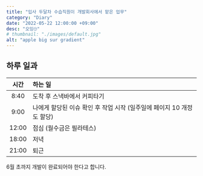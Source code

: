```yaml
---
title: "입사 두달차 수습직원이 개발회사에서 맡은 업무"
category: "Diary"
date: "2022-05-22 12:00:00 +09:00"
desc: "오잉🙄"
# thumbnail: "./images/default.jpg"
alt: "apple big sur gradient"
---
```


## 하루 일과

| 시간      | 하는 일 |
| :-------: | :---------- |
| 8:40 | 도착 후 스낵바에서 커피타기 |
| 9:00 | 나에게 할당된 이슈 확인 후 작업 시작 (일주일에 페이지 10 개정도 할당) |
| 12:00 | 점심 (월수금은 필라테스) |
| 18:00 | 저녁 |
| 21:00 | 퇴근 |


6월 초까지 개발이 완료되어야 한다고 합니다.